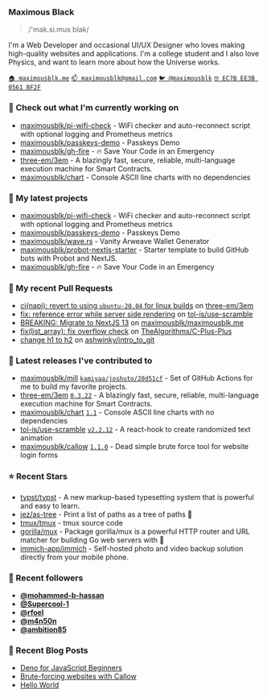 ### Maximous Black

> /'mak.si.mus blak/

I'm a Web Developer and occasional UI/UX Designer who loves making high-quality websites and applications. I'm a college
student and I also love Physics, and want to learn more about how the Universe works.

[`🏠 maximousblk.me`](https://maximousblk.me/)
[`📫 maximousblk@gmail.com`](mailto:maximousblk@gmail.com)
[`🐦 @maximousblk`](https://twitter.com/maximousblk)
[`🤓 EC7B EE3B 0561 BF2F`](https://keybase.io/maximousblk/pgp_keys.asc)

### 👷 Check out what I'm currently working on

- [maximousblk/pi-wifi-check](https://github.com/maximousblk/pi-wifi-check) - WiFi checker and auto-reconnect script with optional logging and Prometheus metrics
- [maximousblk/passkeys-demo](https://github.com/maximousblk/passkeys-demo) - Passkeys Demo
- [maximousblk/gh-fire](https://github.com/maximousblk/gh-fire) - 🔥 Save Your Code in an Emergency
- [three-em/3em](https://github.com/three-em/3em) - A blazingly fast, secure, reliable, multi-language execution machine for Smart Contracts.
- [maximousblk/chart](https://github.com/maximousblk/chart) - Console ASCII line charts with no dependencies

### 🌱 My latest projects

- [maximousblk/pi-wifi-check](https://github.com/maximousblk/pi-wifi-check) - WiFi checker and auto-reconnect script with optional logging and Prometheus metrics
- [maximousblk/passkeys-demo](https://github.com/maximousblk/passkeys-demo) - Passkeys Demo
- [maximousblk/wave.rs](https://github.com/maximousblk/wave.rs) - Vanity Arweave Wallet Generator
- [maximousblk/probot-nextjs-starter](https://github.com/maximousblk/probot-nextjs-starter) - Starter template to build GitHub bots with Probot and NextJS.
- [maximousblk/gh-fire](https://github.com/maximousblk/gh-fire) - 🔥 Save Your Code in an Emergency

### 🔨 My recent Pull Requests

- [ci(napi): revert to using `ubuntu-20.04` for linux builds](https://github.com/three-em/3em/pull/227) on [three-em/3em](https://github.com/three-em/3em)
- [fix: reference error while server side rendering](https://github.com/tol-is/use-scramble/pull/3) on [tol-is/use-scramble](https://github.com/tol-is/use-scramble)
- [BREAKING: Migrate to NextJS 13](https://github.com/maximousblk/maximousblk.me/pull/568) on [maximousblk/maximousblk.me](https://github.com/maximousblk/maximousblk.me)
- [fix(list_array): fix overflow check](https://github.com/TheAlgorithms/C-Plus-Plus/pull/1983) on [TheAlgorithms/C-Plus-Plus](https://github.com/TheAlgorithms/C-Plus-Plus)
- [change h1 to h2](https://github.com/ashwinky/intro_to_git/pull/1) on [ashwinky/intro_to_git](https://github.com/ashwinky/intro_to_git)

### 🔭 Latest releases I've contributed to

- [maximousblk/mill](https://github.com/maximousblk/mill) [`kamiyaa/joshuto/20d51cf`](https://github.com/maximousblk/mill/releases/tag/kamiyaa/joshuto/20d51cf) - Set of GitHub Actions for me to build my favorite projects.
- [three-em/3em](https://github.com/three-em/3em) [`0.3.22`](https://github.com/three-em/3em/releases/tag/0.3.22) - A blazingly fast, secure, reliable, multi-language execution machine for Smart Contracts.
- [maximousblk/chart](https://github.com/maximousblk/chart) [`1.1`](https://github.com/maximousblk/chart/releases/tag/1.1) - Console ASCII line charts with no dependencies
- [tol-is/use-scramble](https://github.com/tol-is/use-scramble) [`v2.2.12`](https://github.com/tol-is/use-scramble/releases/tag/v2.2.12) - A react-hook to create randomized text animation
- [maximousblk/callow](https://github.com/maximousblk/callow) [`1.1.0`](https://github.com/maximousblk/callow/releases/tag/1.1.0) - Dead simple brute force tool for website login forms

### ⭐ Recent Stars

- [typst/typst](https://github.com/typst/typst) - A new markup-based typesetting system that is powerful and easy to learn.
- [jez/as-tree](https://github.com/jez/as-tree) - Print a list of paths as a tree of paths 🌳
- [tmux/tmux](https://github.com/tmux/tmux) - tmux source code
- [gorilla/mux](https://github.com/gorilla/mux) - Package gorilla/mux is a powerful HTTP router and URL matcher for building Go web servers with 🦍
- [immich-app/immich](https://github.com/immich-app/immich) - Self-hosted photo and video backup solution directly from your mobile phone.

### 💖 Recent followers

- [**@mohammed-b-hassan**](https://github.com/mohammed-b-hassan)
- [**@Supercool-1**](https://github.com/Supercool-1)
- [**@rfoel**](https://github.com/rfoel)
- [**@m4n50n**](https://github.com/m4n50n)
- [**@ambition85**](https://github.com/ambition85)

### 📰 Recent Blog Posts

- [Deno for JavaScript Beginners](https://maximousblk.me/posts/deno-for-javascript-beginners)
- [Brute-forcing websites with Callow](https://maximousblk.me/posts/brute-forcing-websites-with-callow)
- [Hello World](https://maximousblk.me/posts/hello-world)

